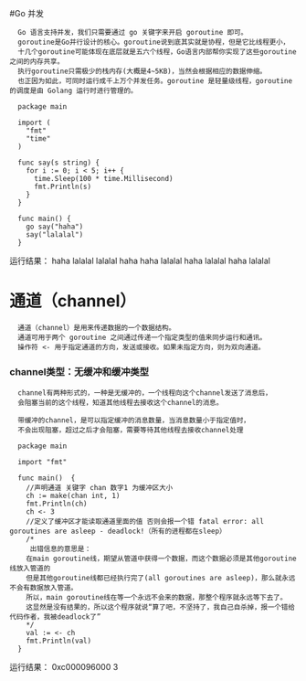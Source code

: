 #Go 并发  
```
  Go 语言支持并发，我们只需要通过 go 关键字来开启 goroutine 即可。
  goroutine是Go并行设计的核心。goroutine说到底其实就是协程，但是它比线程更小，
  十几个goroutine可能体现在底层就是五六个线程，Go语言内部帮你实现了这些goroutine之间的内存共享。
  执行goroutine只需极少的栈内存(大概是4~5KB)，当然会根据相应的数据伸缩。
  也正因为如此，可同时运行成千上万个并发任务。goroutine 是轻量级线程，goroutine 的调度是由 Golang 运行时进行管理的。
```
```
  package main

  import (
    "fmt"
    "time"
  )

  func say(s string) {
    for i := 0; i < 5; i++ {
      time.Sleep(100 * time.Millisecond)
      fmt.Println(s)
    }
  }

  func main() {
    go say("haha")
    say("lalalal")
  }
```
  
  运行结果：
    haha
    lalalal
    lalalal
    haha
    haha
    lalalal
    haha
    lalalal
    haha
    lalalal

# 通道（channel）  
```
  通道（channel）是用来传递数据的一个数据结构。
  通道可用于两个 goroutine 之间通过传递一个指定类型的值来同步运行和通讯。
  操作符 <- 用于指定通道的方向，发送或接收。如果未指定方向，则为双向通道。
```
### channel类型：无缓冲和缓冲类型  
```
  channel有两种形式的，一种是无缓冲的，一个线程向这个channel发送了消息后，
  会阻塞当前的这个线程，知道其他线程去接收这个channel的消息。
  
  带缓冲的channel，是可以指定缓冲的消息数量，当消息数量小于指定值时，
  不会出现阻塞，超过之后才会阻塞，需要等待其他线程去接收channel处理
```
```
  package main

  import "fmt"

  func main()  {
    //声明通道 关键字 chan 数字1 为缓冲区大小
    ch := make(chan int, 1)
    fmt.Println(ch)
    ch <- 3
    //定义了缓冲区才能读取通道里面的值 否则会报一个错 fatal error: all goroutines are asleep - deadlock!（所有的进程都在sleep）
    /*
     出错信息的意思是： 
    在main goroutine线，期望从管道中获得一个数据，而这个数据必须是其他goroutine线放入管道的 
    但是其他goroutine线都已经执行完了(all goroutines are asleep)，那么就永远不会有数据放入管道。 
    所以，main goroutine线在等一个永远不会来的数据，那整个程序就永远等下去了。 
    这显然是没有结果的，所以这个程序就说“算了吧，不坚持了，我自己自杀掉，报一个错给代码作者，我被deadlock了”
    */
    val := <- ch
    fmt.Println(val)
  }
```
  
  运行结果：
    0xc000096000
    3
